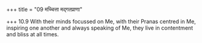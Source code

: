 +++
title = "09 मच्चित्ता मद्गतप्राणा"

+++
10.9 With their minds focussed on Me, with their Pranas centred in Me,
inspiring one another and always speaking of Me, they live in
contentment and bliss at all times.
